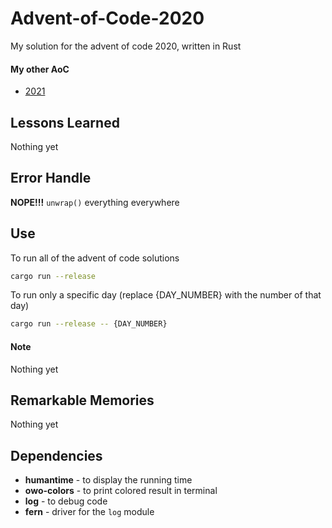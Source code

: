# Advent-of-Code-2020
My solution for the advent of code 2020, written in Rust

#### My other AoC
- [2021](https://github.com/tmokenc/Advent-of-Code-2021)

## Lessons Learned
Nothing yet

## Error Handle
**NOPE!!!** `unwrap()` everything everywhere

## Use
To run all of the advent of code solutions
```sh
cargo run --release
```
To run only a specific day (replace {DAY_NUMBER} with the number of that day)
```sh
cargo run --release -- {DAY_NUMBER}
```

#### Note
Nothing yet

## Remarkable Memories
Nothing yet


## Dependencies
- **humantime** - to display the running time
- **owo-colors** - to print colored result in terminal
- **log** - to debug code
- **fern** - driver for the `log` module
